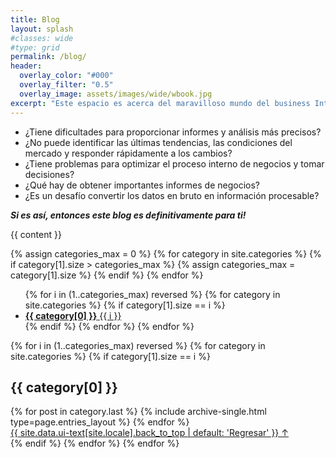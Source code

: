 ```yaml
---
title: Blog
layout: splash
#classes: wide
#type: grid
permalink: /blog/
header:
  overlay_color: "#000"
  overlay_filter: "0.5"
  overlay_image: assets/images/wide/wbook.jpg
excerpt: "Este espacio es acerca del maravilloso mundo del business Intelligence y la ciencia de datos. En este compartiremos tips, conocimientos, tutoriales etc.. que seran utiles en tu desarrollo profesional"
---
```


- ¿Tiene dificultades para proporcionar informes y análisis más precisos?
- ¿No puede identificar las últimas tendencias, las condiciones del mercado y responder rápidamente a los cambios?
- ¿Tiene problemas para optimizar el proceso interno de negocios y tomar decisiones?
- ¿Qué hay de obtener importantes informes de negocios?
- ¿Es un desafío convertir los datos en bruto en información procesable?

***Si es así, entonces este blog es definitivamente para ti!***

{{ content }}

{% assign categories_max = 0 %}
{% for category in site.categories %}
  {% if category[1].size > categories_max %}
    {% assign categories_max = category[1].size %}
  {% endif %}
{% endfor %}

<ul class="taxonomy__index">
  {% for i in (1..categories_max) reversed %}
    {% for category in site.categories %}
      {% if category[1].size == i %}
        <li>
          <a href="#{{ category[0] | slugify }}">
            <strong>{{ category[0] }}</strong> <span class="taxonomy__count">{{ i }}</span>
          </a>
        </li>
      {% endif %}
    {% endfor %}
  {% endfor %}
</ul>

{% for i in (1..categories_max) reversed %}
  {% for category in site.categories %}
    {% if category[1].size == i %}
      <section id="{{ category[0] | slugify | downcase }}" class="taxonomy__section">
        <h2 class="archive__subtitle">{{ category[0] }}</h2>
        <div class="entries-{{ page.entries_layout | default: 'list' }}">
          {% for post in category.last %}
            {% include archive-single.html type=page.entries_layout %}
          {% endfor %}
        </div>
        <a href="#page-title" class="back-to-top">{{ site.data.ui-text[site.locale].back_to_top | default: 'Regresar' }} &uarr;</a>
      </section>
    {% endif %}
  {% endfor %}
{% endfor %}

